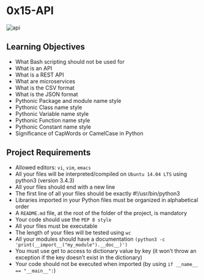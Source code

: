 # 0x15-API
![api](https://th.bing.com/th/id/OIP.VQbJS8cM4riTHSd3Jxr1XQHaE8?pid=ImgDet&rs=1)

## Learning Objectives
- What Bash scripting should not be used for
- What is an API
- What is a REST API
- What are microservices
- What is the CSV format
- What is the JSON format
- Pythonic Package and module name style
- Pythonic Class name style
- Pythonic Variable name style
- Pythonic Function name style
- Pythonic Constant name style
- Significance of CapWords or CamelCase in Python

## Project Requirements
- Allowed editors: `vi`, `vim`, `emacs`
- All your files will be interpreted/compiled on `Ubuntu 14.04 LTS` using python3 (version 3.4.3)
- All your files should end with a new line
- The first line of all your files should be exactly #!/usr/bin/python3
- Libraries imported in your Python files must be organized in alphabetical order
- A `README.md` file, at the root of the folder of the project, is mandatory
- Your code should use the `PEP 8 style`
- All your files must be executable
- The length of your files will be tested using `wc`
- All your modules should have a documentation `(python3 -c 'print(__import__("my_module").__doc__)')`
- You must use get to access to dictionary value by key (it won’t throw an exception if the key doesn’t exist in the dictionary)
- Your code should not be executed when imported (by using `if __name__ == "__main__":`)

